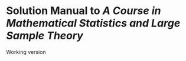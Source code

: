 Solution Manual to _A Course in Mathematical Statistics and Large Sample Theory_
================================

Working version
